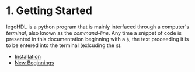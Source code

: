 # 1. Getting Started

legoHDL is a python program that is mainly interfaced through a computer's _terminal_, also known as the _command-line_. Any time a snippet of code is presented in this documentation beginning with a `$`, the text proceeding it is to be entered into the terminal (exlcuding the `$`).

- [Installation](./1_getting_started/1_installation.md)
- [New Beginnings](./1_getting_started/2_new_beginnings.md)